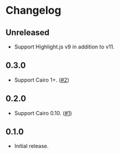 # Changelog

## Unreleased

- Support Highlight.js v9 in addition to v11.

## 0.3.0

- Support Cairo 1+. ([#2](https://github.com/OpenZeppelin/highlightjs-cairo/pull/2))

## 0.2.0

- Support Cairo 0.10. ([#1](https://github.com/OpenZeppelin/highlightjs-cairo/pull/1))

## 0.1.0

- Initial release.